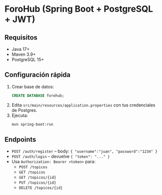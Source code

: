 # ForoHub (Spring Boot + PostgreSQL + JWT)

## Requisitos
- Java 17+
- Maven 3.9+
- PostgreSQL 15+

## Configuración rápida
1. Crear base de datos:
   ```sql
   CREATE DATABASE forohub;
   ```
2. Edita `src/main/resources/application.properties` con tus credenciales de Postgres.
3. Ejecuta:
   ```bash
   mvn spring-boot:run
   ```

## Endpoints
- `POST /auth/register` – body: `{ "username":"juan", "password":"1234" }`
- `POST /auth/login` – devuelve `{ "token": "..." }`
- Usa `Authorization: Bearer <token>` para:
  - `POST /topicos`
  - `GET /topicos`
  - `GET /topicos/{id}`
  - `PUT /topicos/{id}`
  - `DELETE /topicos/{id}`
